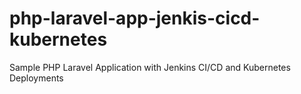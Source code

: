 # php-laravel-app-jenkis-cicd-kubernetes
Sample PHP Laravel Application with Jenkins CI/CD and Kubernetes Deployments
